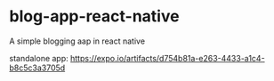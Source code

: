 # blog-app-react-native
A simple blogging aap in react native

standalone app: https://expo.io/artifacts/d754b81a-e263-4433-a1c4-b8c5c3a3705d
